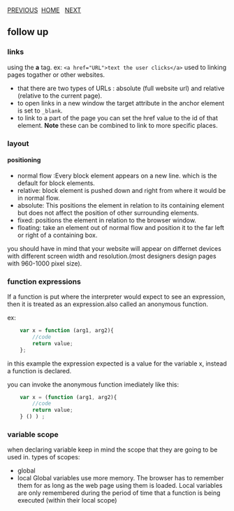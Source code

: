 [PREVIOUS](https://dinaalsaid.github.io/reading-notes/class-03) &nbsp;[HOME](https://dinaalsaid.github.io/reading-notes/)  &nbsp; [NEXT](https://dinaalsaid.github.io/reading-notes/class-05) 

## follow up

### links

using the **a** tag. ex: `<a href="URL">text the user clicks</a>`
used to linking pages togather or other websites.
* that there are two types of URLs : absolute (full website url) and relative (relative to the current page).
* to open links in a new window the target attribute in the anchor element is set to `_blank`.
* to link to a part of the page you can set the href value to the id of that element.
**Note** these can be combined to link to more specific places.

### layout 

#### positioning
* normal flow :Every block element appears on a new line. which is the default for block elements.
* relative: block element is pushed down and right from where it would be in normal flow.
* absolute: This positions the element in relation to its containing element but does not affect the position of other surrounding elements.
* fixed: positions the element in relation to the browser window.
* floating: take an element out of normal flow and position it to the far left or right of a containing box.

you should have in mind that your website will appear on differnet devices with different screen width and resolution.(most designers design pages with 960-1000 pixel size).

### function expressions
If a function is put where the interpreter would expect to see an expression, then it is treated as an expression.also called an anonymous function.

ex:
```JavaScript
    var x = function (arg1, arg2){
        //code
        return value;
    };
```
in this example the expression expected is a value for the variable x,  instead a function is declared.

you can invoke the anonymous function imediately like this:
```JavaScript
    var x = (function (arg1, arg2){
        //code
        return value;
    } () ) ;
```

### variable scope
when declaring variable keep in mind the scope that they are going to be used in. 
types of scopes:
* global
* local
Global variables use more memory. The browser has to remember them for as long as the web page using them is loaded. Local variables are only remembered during the period of time that a function is being executed (within their local scope)
